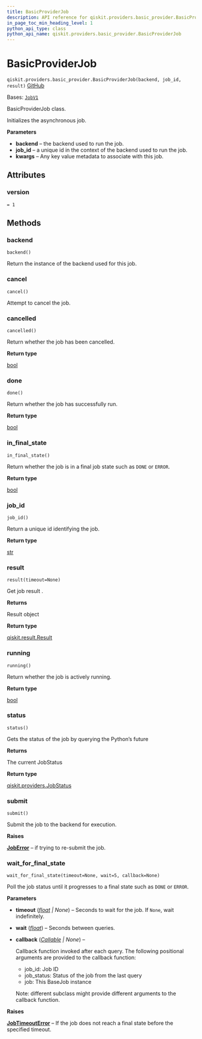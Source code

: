 ```yaml
---
title: BasicProviderJob
description: API reference for qiskit.providers.basic_provider.BasicProviderJob
in_page_toc_min_heading_level: 1
python_api_type: class
python_api_name: qiskit.providers.basic_provider.BasicProviderJob
---
```


# BasicProviderJob

<span id="qiskit.providers.basic_provider.BasicProviderJob" />

`qiskit.providers.basic_provider.BasicProviderJob(backend, job_id, result)` [GitHub](https://github.com/qiskit/qiskit/tree/main/qiskit/providers/basic_provider/basic_provider_job.py "view source code")

Bases: [`JobV1`](qiskit.providers.JobV1 "qiskit.providers.job.JobV1")

BasicProviderJob class.

Initializes the asynchronous job.

**Parameters**

*   **backend** – the backend used to run the job.
*   **job\_id** – a unique id in the context of the backend used to run the job.
*   **kwargs** – Any key value metadata to associate with this job.

## Attributes

<span id="qiskit.providers.basic_provider.BasicProviderJob.version" />

### version

`= 1`

## Methods

### backend

<span id="qiskit.providers.basic_provider.BasicProviderJob.backend" />

`backend()`

Return the instance of the backend used for this job.

### cancel

<span id="qiskit.providers.basic_provider.BasicProviderJob.cancel" />

`cancel()`

Attempt to cancel the job.

### cancelled

<span id="qiskit.providers.basic_provider.BasicProviderJob.cancelled" />

`cancelled()`

Return whether the job has been cancelled.

**Return type**

[bool](https://docs.python.org/3/library/functions.html#bool "(in Python v3.12)")

### done

<span id="qiskit.providers.basic_provider.BasicProviderJob.done" />

`done()`

Return whether the job has successfully run.

**Return type**

[bool](https://docs.python.org/3/library/functions.html#bool "(in Python v3.12)")

### in\_final\_state

<span id="qiskit.providers.basic_provider.BasicProviderJob.in_final_state" />

`in_final_state()`

Return whether the job is in a final job state such as `DONE` or `ERROR`.

**Return type**

[bool](https://docs.python.org/3/library/functions.html#bool "(in Python v3.12)")

### job\_id

<span id="qiskit.providers.basic_provider.BasicProviderJob.job_id" />

`job_id()`

Return a unique id identifying the job.

**Return type**

[str](https://docs.python.org/3/library/stdtypes.html#str "(in Python v3.12)")

### result

<span id="qiskit.providers.basic_provider.BasicProviderJob.result" />

`result(timeout=None)`

Get job result .

**Returns**

Result object

**Return type**

[qiskit.result.Result](qiskit.result.Result "qiskit.result.Result")

### running

<span id="qiskit.providers.basic_provider.BasicProviderJob.running" />

`running()`

Return whether the job is actively running.

**Return type**

[bool](https://docs.python.org/3/library/functions.html#bool "(in Python v3.12)")

### status

<span id="qiskit.providers.basic_provider.BasicProviderJob.status" />

`status()`

Gets the status of the job by querying the Python’s future

**Returns**

The current JobStatus

**Return type**

[qiskit.providers.JobStatus](qiskit.providers.JobStatus "qiskit.providers.JobStatus")

### submit

<span id="qiskit.providers.basic_provider.BasicProviderJob.submit" />

`submit()`

Submit the job to the backend for execution.

**Raises**

[**JobError**](providers#qiskit.providers.JobError "qiskit.providers.JobError") – if trying to re-submit the job.

### wait\_for\_final\_state

<span id="qiskit.providers.basic_provider.BasicProviderJob.wait_for_final_state" />

`wait_for_final_state(timeout=None, wait=5, callback=None)`

Poll the job status until it progresses to a final state such as `DONE` or `ERROR`.

**Parameters**

*   **timeout** ([*float*](https://docs.python.org/3/library/functions.html#float "(in Python v3.12)") *| None*) – Seconds to wait for the job. If `None`, wait indefinitely.

*   **wait** ([*float*](https://docs.python.org/3/library/functions.html#float "(in Python v3.12)")) – Seconds between queries.

*   **callback** ([*Callable*](https://docs.python.org/3/library/typing.html#typing.Callable "(in Python v3.12)") *| None*) –

    Callback function invoked after each query. The following positional arguments are provided to the callback function:

    *   job\_id: Job ID
    *   job\_status: Status of the job from the last query
    *   job: This BaseJob instance

    Note: different subclass might provide different arguments to the callback function.

**Raises**

[**JobTimeoutError**](providers#qiskit.providers.JobTimeoutError "qiskit.providers.JobTimeoutError") – If the job does not reach a final state before the specified timeout.

